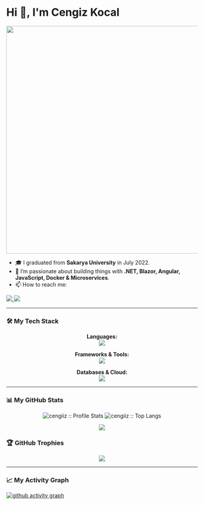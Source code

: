 <h1>Hi 👋, I'm Cengiz Kocal</h1>

<p align="center">
    <img src="https://user-images.githubusercontent.com/64419094/216331416-3d566c3e-e8a0-45d5-ba0d-3b621ecff0c9.gif" width="600" />
</p>

- 🎓 I graduated from **Sakarya University** in July 2022.
- 🚀 I’m passionate about building things with **.NET, Blazor, Angular, JavaScript, Docker & Microservices**.
- 📫 How to reach me:

<p align="left">
  <a href="https://www.linkedin.com/in/cengizhan-kocal/" target="_blank">
    <img src="https://img.shields.io/badge/LinkedIn-0077B5?style=for-the-badge&logo=linkedin&logoColor=white" />
  </a>
  <a href="mailto:cngzkcl53@gmail.com">
    <img src="https://img.shields.io/badge/Gmail-D14836?style=for-the-badge&logo=gmail&logoColor=white" />
  </a>
</p>

---

### 🛠️ My Tech Stack

<p align="center">
  <strong>Languages:</strong><br>
  <img src="https://skillicons.dev/icons?i=c,cpp,cs,py,html,css,javascript" />
</p>
<p align="center">
  <strong>Frameworks & Tools:</strong><br>
  <img src="https://skillicons.dev/icons?i=dotnet,bootstrap,git,visualstudio,vscode,postman" />
</p>
<p align="center">
  <strong>Databases & Cloud:</strong><br>
  <img src="https://skillicons.dev/icons?i=mysql,postgres,aws,cloudflare" />
</p>

---

### 📊 My GitHub Stats

<p align="center">
    <img src="https://github-readme-stats.vercel.app/api?username=cengiiz&show_icons=true&theme=radical" alt="cengiiz :: Profile Stats" />
    <img src="https://github-readme-stats.vercel.app/api/top-langs/?username=cengiiz&layout=compact&theme=radical" alt="cengiiz :: Top Langs" />
</p>
<p align="center">
    <img align="center" src="https://github-readme-streak-stats.herokuapp.com/?user=cengiiz&theme=radical" />
</p>

### 🏆 GitHub Trophies

<p align="center">
    <img src="https://github-profile-trophy.vercel.app/?username=cengiiz&theme=gruvbox&column=7" />
</p>

---

### 📈 My Activity Graph

[![github activity graph](https://github-readme-activity-graph.cyclic.app/graph?username=cengiiz&theme=github-dark)](https://github.com/cengiiz)

